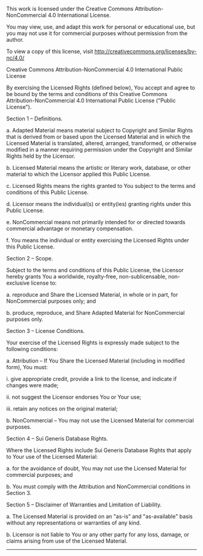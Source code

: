 This work is licensed under the Creative Commons Attribution-NonCommercial 4.0 International License.

You may view, use, and adapt this work for personal or educational use, but you may not use it for commercial purposes without permission from the author.

To view a copy of this license, visit http://creativecommons.org/licenses/by-nc/4.0/ 


Creative Commons Attribution-NonCommercial 4.0 International Public License

By exercising the Licensed Rights (defined below), You accept and agree to be bound by the terms and conditions of this Creative Commons Attribution-NonCommercial 4.0 International Public License ("Public License").

Section 1 – Definitions.

a. Adapted Material means material subject to Copyright and Similar Rights that is derived from or based upon the Licensed Material and in which the Licensed Material is translated, altered, arranged, transformed, or otherwise modified in a manner requiring permission under the Copyright and Similar Rights held by the Licensor.

b. Licensed Material means the artistic or literary work, database, or other material to which the Licensor applied this Public License.

c. Licensed Rights means the rights granted to You subject to the terms and conditions of this Public License.

d. Licensor means the individual(s) or entity(ies) granting rights under this Public License.

e. NonCommercial means not primarily intended for or directed towards commercial advantage or monetary compensation.

f. You means the individual or entity exercising the Licensed Rights under this Public License.

Section 2 – Scope.

Subject to the terms and conditions of this Public License, the Licensor hereby grants You a worldwide, royalty-free, non-sublicensable, non-exclusive license to:

a. reproduce and Share the Licensed Material, in whole or in part, for NonCommercial purposes only; and

b. produce, reproduce, and Share Adapted Material for NonCommercial purposes only.

Section 3 – License Conditions.

Your exercise of the Licensed Rights is expressly made subject to the following conditions:

a. Attribution – If You Share the Licensed Material (including in modified form), You must:

   i. give appropriate credit, provide a link to the license, and indicate if changes were made;

   ii. not suggest the Licensor endorses You or Your use;

   iii. retain any notices on the original material;

b. NonCommercial – You may not use the Licensed Material for commercial purposes.

Section 4 – Sui Generis Database Rights.

Where the Licensed Rights include Sui Generis Database Rights that apply to Your use of the Licensed Material:

a. for the avoidance of doubt, You may not use the Licensed Material for commercial purposes; and

b. You must comply with the Attribution and NonCommercial conditions in Section 3.

Section 5 – Disclaimer of Warranties and Limitation of Liability.

a. The Licensed Material is provided on an "as-is" and "as-available" basis without any representations or warranties of any kind.

b. Licensor is not liable to You or any other party for any loss, damage, or claims arising from use of the Licensed Material.

---